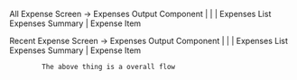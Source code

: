 All Expense Screen -> Expenses Output Component
                            |
                            |
                            |
            Expenses List      Expenses Summary
                 |
            Expense Item


Recent Expense Screen -> Expenses Output Component
                            |
                            |
                            |
            Expenses List      Expenses Summary
                 |
            Expense Item


            The above thing is a overall flow